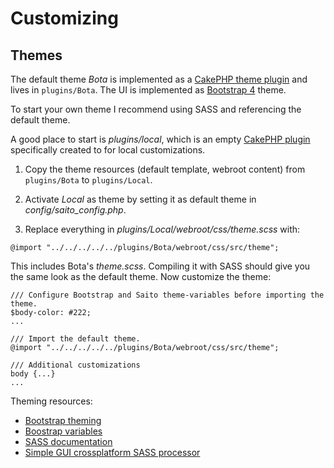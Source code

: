 
# Customizing #

## Themes ##

The default theme *Bota* is implemented as a [CakePHP theme plugin](https://book.cakephp.org/3.0/en/views/themes.html) and lives in `plugins/Bota`. The UI is implemented as [Bootstrap 4](https://getbootstrap.com/docs/4.3/getting-started/introduction/) theme.

To start your own theme I recommend using SASS and referencing the default theme.

A good place to start is *plugins/local*, which is an empty [CakePHP plugin](https://book.cakephp.org/4/en/plugins.html#manually-autoloading-plugin-classes) specifically created to for local customizations.

1. Copy the theme resources (default template, webroot content) from  `plugins/Bota` to `plugins/Local`.

2. Activate *Local* as theme by setting it as default theme in *config/saito_config.php*.

3. Replace everything in *plugins/Local/webroot/css/theme.scss* with:

```
@import "../../../../../plugins/Bota/webroot/css/src/theme";
```

This includes Bota's *theme.scss*. Compiling it with SASS should give you the same look as the default theme. Now customize the theme:

```
/// Configure Bootstrap and Saito theme-variables before importing the theme.
$body-color: #222;
...

/// Import the default theme.
@import "../../../../../plugins/Bota/webroot/css/src/theme";

/// Additional customizations
body {...}
...
```

Theming resources:

- [Bootstrap theming](https://getbootstrap.com/docs/4.3/getting-started/theming/)
- [Boostrap variables](https://github.com/twbs/bootstrap/blob/v4.3.0/scss/_variables.scss)
- [SASS documentation](https://sass-lang.com/documentation)
- [Simple GUI crossplatform SASS processor](https://scout-app.io/)
